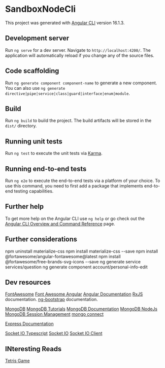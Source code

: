 # SandboxNodeCli

This project was generated with [Angular CLI](https://github.com/angular/angular-cli) version 16.1.3.

## Development server

Run `ng serve` for a dev server. Navigate to `http://localhost:4200/`. The application will automatically reload if you change any of the source files.

## Code scaffolding

Run `ng generate component component-name` to generate a new component. You can also use `ng generate directive|pipe|service|class|guard|interface|enum|module`.

## Build

Run `ng build` to build the project. The build artifacts will be stored in the `dist/` directory.

## Running unit tests

Run `ng test` to execute the unit tests via [Karma](https://karma-runner.github.io).

## Running end-to-end tests

Run `ng e2e` to execute the end-to-end tests via a platform of your choice. To use this command, you need to first add a package that implements end-to-end testing capabilities.

## Further help

To get more help on the Angular CLI use `ng help` or go check out the [Angular CLI Overview and Command Reference](https://angular.io/cli) page.


## Further considerations 
npm uninstall materialize-css
npm install materialize-css --save
npm install @fortawesome/angular-fontawesome@latest
npm install @fortawesome/free-brands-svg-icons --save
ng generate service services/question
ng generate component account/personal-info-edit

## Dev resources
[FontAwesome](https://github.com/FortAwesome/angular-fontawesome)
[Font Awesome Angular](https://www.npmjs.com/package/@fortawesome/angular-fontawesome)
[Angular Documentation](https://angular.io/docs)
[RxJS](https://rxjs.dev/deprecations/to-promise) documentation.
[ng-bootstrap](https://ng-bootstrap.github.io/#/getting-started) documentation.

[MongoDB](https://account.mongodb.com/account/login)
[MongoDB Tutorials](https://www.mongodb.com/developer/languages/javascript/creating-user-profile-store-game-nodejs-mongodb/)
[MongoDB Documentation](https://www.mongodb.com/docs/develop-applications/)
[MongoDB NodeJs](https://mongodb.github.io/node-mongodb-native/5.7/modules.html)
[MongoDB Session Management](https://meghagarwal.medium.com/storing-sessions-with-connect-mongo-in-mongodb-64d74e3bbd9c)
[mongo connect](https://github.com/jdesboeufs/connect-mongo#readme)

[Express Documentation](https://developer.mozilla.org/en-US/docs/Learn/Server-side/Express_Nodejs)

[Socket IO Typescript](https://socket.io/docs/v4/typescript/)
[Socket IO](https://github.com/socketio/socket.io#readme)
[Socket IO Client](https://socket.io/docs/v4/client-installation/)

## INteresting Reads
[Tetris Game](https://medium.com/angular-in-depth/game-development-tetris-in-angular-64ef96ce56f7)